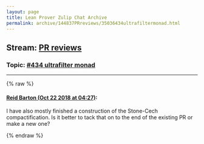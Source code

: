 ```yaml
---
layout: page
title: Lean Prover Zulip Chat Archive 
permalink: archive/144837PRreviews/35036434ultrafiltermonad.html
---
```


## Stream: [PR reviews](index.html)
### Topic: [#434 ultrafilter monad](35036434ultrafiltermonad.html)

---


{% raw %}
#### [ Reid Barton (Oct 22 2018 at 04:27)](https://leanprover.zulipchat.com/#narrow/stream/144837-PR%20reviews/topic/%23434%20ultrafilter%20monad/near/136240609):
<p>I have also mostly finished a construction of the Stone-Cech compactification. Is it better to tack that on to the end of the existing PR or make a new one?</p>


{% endraw %}
